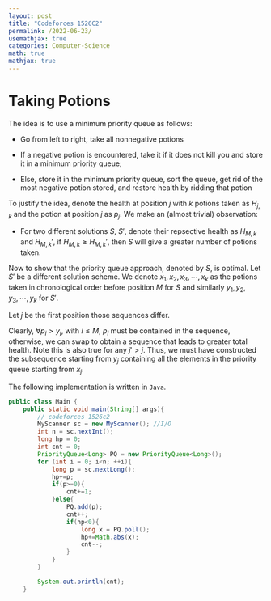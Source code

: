 ```yaml
---
layout: post
title: "Codeforces 1526C2"
permalink: /2022-06-23/
usemathjax: true
categories: Computer-Science
math: true
mathjax: true
---  
```


# Taking Potions   

The idea is to use a minimum priority queue as follows:  

- Go from left to right, take all nonnegative potions

- If a negative potion is encountered, take it if it does not kill you and store it in a minimum priority queue; 

- Else, store it in the minimum priority queue, sort the queue, get rid of the most negative potion stored, and restore health by ridding that potion

To justify the idea, denote the health at position $j$ with $k$ potions taken as $H_{j,k}$  and the potion at position $j$ as $p_j$. We make an (almost trivial) observation:  

- For two different solutions $S,\ S'$, denote their repsective health as $H_{M,k}$ and $H_{M,k}'$, if $H_{M,k} \geq H_{M,k}'$, then $S$ will give a greater number of potions taken.  

Now to show that the priority queue approach, denoted by $S$, is optimal. Let $S'$ be a different solution scheme. We denote $x_1, x_2, x_3, \cdots, x_k$ as the potions taken in chronological order before position $M$ for $S$ and similarly $y_1,y_2, y_3, \cdots, y_k$ for $S'$.   

Let $j$ be the first position those sequences differ.  

Clearly, $\forall p_i > y_j$, with $i \leq M$, $p_i$ must be contained in the sequence, otherwise, we can swap to obtain a sequence that leads to greater total health.  Note this is also true for any $j' > j$. Thus, we must have constructed the subsequence starting from $y_j$ containing all the elements in the priority queue starting from $x_j$.  

The following implementation is written in `Java`.    


```java  
public class Main {
    public static void main(String[] args){
        // codeforces 1526c2
        MyScanner sc = new MyScanner(); //I/O
        int n = sc.nextInt();
        long hp = 0;
        int cnt = 0;
        PriorityQueue<Long> PQ = new PriorityQueue<Long>();
        for (int i = 0; i<n; ++i){
            long p = sc.nextLong();
            hp+=p;
            if(p>=0){
                cnt+=1;
            }else{
                PQ.add(p);
                cnt++;
                if(hp<0){
                    long x = PQ.poll();
                    hp+=Math.abs(x);
                    cnt--;
                }
            }
        }

        System.out.println(cnt);
    }
```


